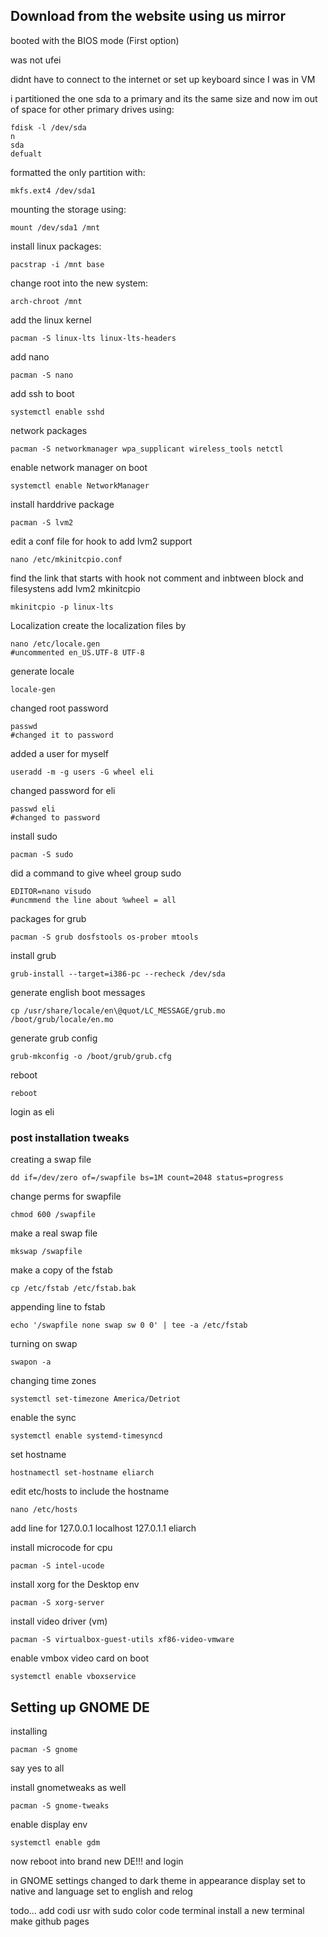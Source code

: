 ## Download from the website using us mirror

booted with the BIOS mode (First option)

was not ufei

didnt have to connect to the internet or set up keyboard since I was in VM

i partitioned the one sda to a primary and its the same size and now im out of space for other primary
drives using:
```
fdisk -l /dev/sda
n
sda
defualt
```

formatted the only partition with:
```
mkfs.ext4 /dev/sda1 
```
 
mounting the storage using:
```
mount /dev/sda1 /mnt
```

install linux packages:
```
pacstrap -i /mnt base
```  

change root into the new system:
```
arch-chroot /mnt
```
add the linux kernel
```
pacman -S linux-lts linux-lts-headers
```
add nano
```
pacman -S nano
```
add ssh to boot
```
systemctl enable sshd
```
network packages
```
pacman -S networkmanager wpa_supplicant wireless_tools netctl
```
enable network manager on boot
```
systemctl enable NetworkManager
```
install harddrive package
```
pacman -S lvm2
```
edit a conf file for hook to add lvm2 support
```
nano /etc/mkinitcpio.conf
```
find the link that starts with hook not comment and inbtween block and filesystens add lvm2
mkinitcpio 
```
mkinitcpio -p linux-lts
```

Localization create the localization files by  
```
nano /etc/locale.gen
#uncommented en_US.UTF-8 UTF-8 
```
generate locale
```
locale-gen
```
changed root password
```
passwd
#changed it to password 
```
added a user for myself
```
useradd -m -g users -G wheel eli
```
changed password for eli
```
passwd eli
#changed to password
```
install sudo 
```
pacman -S sudo
```
did a command to give wheel group sudo
```
EDITOR=nano visudo
#uncmmend the line about %wheel = all
```

packages for grub
```
pacman -S grub dosfstools os-prober mtools
```
install grub
```
grub-install --target=i386-pc --recheck /dev/sda
```
generate english boot messages
```
cp /usr/share/locale/en\@quot/LC_MESSAGE/grub.mo /boot/grub/locale/en.mo
```
generate grub config
```
grub-mkconfig -o /boot/grub/grub.cfg
```
reboot
```
reboot
```

login as eli 

### post installation tweaks
creating a swap file
```
dd if=/dev/zero of=/swapfile bs=1M count=2048 status=progress
```
change perms for swapfile
```
chmod 600 /swapfile
```
make a real swap file
```
mkswap /swapfile
```
make a copy of the fstab
```
cp /etc/fstab /etc/fstab.bak
```
appending line to fstab
```
echo '/swapfile none swap sw 0 0' | tee -a /etc/fstab 
```
turning on swap
```
swapon -a
```
changing time zones
```
systemctl set-timezone America/Detriot
```
enable the sync
```
systemctl enable systemd-timesyncd
```
set hostname
```
hostnamectl set-hostname eliarch
```
edit etc/hosts to include the hostname
```
nano /etc/hosts
```
add line for
127.0.0.1 localhost
127.0.1.1 eliarch

install microcode for cpu
```
pacman -S intel-ucode
```

install xorg for the Desktop env
```
pacman -S xorg-server
```
install video driver (vm)
```
pacman -S virtualbox-guest-utils xf86-video-vmware
```
enable vmbox video card on boot
```
systemctl enable vboxservice
```

## Setting up GNOME DE
installing 
```
pacman -S gnome
```
say yes to all

install gnometweaks as well
```
pacman -S gnome-tweaks
```
enable display env
```
systemctl enable gdm
```
now reboot into brand new DE!!!
and login

in GNOME
settings changed to dark theme in appearance
display set to native
and language set to english and relog


todo...
add codi usr with sudo
color code terminal
install a new terminal
make github pages

